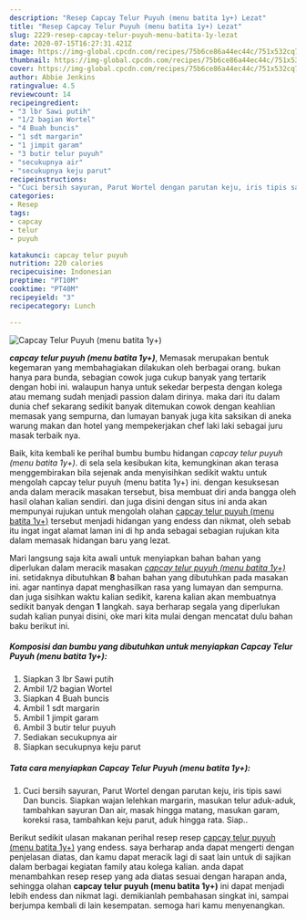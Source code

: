 ```yaml
---
description: "Resep Capcay Telur Puyuh (menu batita 1y+) Lezat"
title: "Resep Capcay Telur Puyuh (menu batita 1y+) Lezat"
slug: 2229-resep-capcay-telur-puyuh-menu-batita-1y-lezat
date: 2020-07-15T16:27:31.421Z
image: https://img-global.cpcdn.com/recipes/75b6ce86a44ec44c/751x532cq70/capcay-telur-puyuh-menu-batita-1y-foto-resep-utama.jpg
thumbnail: https://img-global.cpcdn.com/recipes/75b6ce86a44ec44c/751x532cq70/capcay-telur-puyuh-menu-batita-1y-foto-resep-utama.jpg
cover: https://img-global.cpcdn.com/recipes/75b6ce86a44ec44c/751x532cq70/capcay-telur-puyuh-menu-batita-1y-foto-resep-utama.jpg
author: Abbie Jenkins
ratingvalue: 4.5
reviewcount: 14
recipeingredient:
- "3 lbr Sawi putih"
- "1/2 bagian Wortel"
- "4 Buah buncis"
- "1 sdt margarin"
- "1 jimpit garam"
- "3 butir telur puyuh"
- "secukupnya air"
- "secukupnya keju parut"
recipeinstructions:
- "Cuci bersih sayuran, Parut Wortel dengan parutan keju, iris tipis sawi Dan buncis. Siapkan wajan lelehkan margarin, masukan telur aduk-aduk, tambahkan sayuran Dan air, masak hingga matang, masukan garam, koreksi rasa, tambahkan keju parut, aduk hingga rata. Siap.."
categories:
- Resep
tags:
- capcay
- telur
- puyuh

katakunci: capcay telur puyuh 
nutrition: 220 calories
recipecuisine: Indonesian
preptime: "PT10M"
cooktime: "PT40M"
recipeyield: "3"
recipecategory: Lunch

---
```



![Capcay Telur Puyuh (menu batita 1y+)](https://img-global.cpcdn.com/recipes/75b6ce86a44ec44c/751x532cq70/capcay-telur-puyuh-menu-batita-1y-foto-resep-utama.jpg)

<b><i>capcay telur puyuh (menu batita 1y+)</i></b>, Memasak merupakan bentuk kegemaran yang membahagiakan dilakukan oleh berbagai orang. bukan hanya para bunda, sebagian cowok juga cukup banyak yang tertarik dengan hobi ini. walaupun hanya untuk sekedar berpesta dengan kolega atau memang sudah menjadi passion dalam dirinya. maka dari itu dalam dunia chef sekarang sedikit banyak ditemukan cowok dengan keahlian memasak yang sempurna, dan lumayan banyak juga kita saksikan di aneka warung makan dan hotel yang mempekerjakan chef laki laki sebagai juru masak terbaik nya.



Baik, kita kembali ke perihal bumbu bumbu hidangan <i>capcay telur puyuh (menu batita 1y+)</i>. di sela sela kesibukan kita, kemungkinan akan terasa menggembirakan bila sejenak anda menyisihkan sedikit waktu untuk mengolah capcay telur puyuh (menu batita 1y+) ini. dengan kesuksesan anda dalam meracik masakan tersebut, bisa membuat diri anda bangga oleh hasil olahan kalian sendiri. dan juga disini dengan situs ini anda akan mempunyai rujukan untuk mengolah olahan <u>capcay telur puyuh (menu batita 1y+)</u> tersebut menjadi hidangan yang endess dan nikmat, oleh sebab itu ingat ingat alamat laman ini di hp anda sebagai sebagian rujukan kita dalam memasak hidangan baru yang lezat.


Mari langsung saja kita awali untuk menyiapkan bahan bahan yang diperlukan dalam meracik masakan <u><i>capcay telur puyuh (menu batita 1y+)</i></u> ini. setidaknya dibutuhkan <b>8</b> bahan bahan yang dibutuhkan pada masakan ini. agar nantinya dapat menghasilkan rasa yang lumayan dan sempurna. dan juga sisihkan waktu kalian sedikit, karena kalian akan membuatnya sedikit banyak dengan <b>1</b> langkah. saya berharap segala yang diperlukan sudah kalian punyai disini, oke mari kita mulai dengan mencatat dulu bahan baku berikut ini.

<!--inarticleads1-->

##### Komposisi dan bumbu yang dibutuhkan untuk menyiapkan Capcay Telur Puyuh (menu batita 1y+):

1. Siapkan 3 lbr Sawi putih
1. Ambil 1/2 bagian Wortel
1. Siapkan 4 Buah buncis
1. Ambil 1 sdt margarin
1. Ambil 1 jimpit garam
1. Ambil 3 butir telur puyuh
1. Sediakan secukupnya air
1. Siapkan secukupnya keju parut




<!--inarticleads2-->

##### Tata cara menyiapkan Capcay Telur Puyuh (menu batita 1y+):

1. Cuci bersih sayuran, Parut Wortel dengan parutan keju, iris tipis sawi Dan buncis. Siapkan wajan lelehkan margarin, masukan telur aduk-aduk, tambahkan sayuran Dan air, masak hingga matang, masukan garam, koreksi rasa, tambahkan keju parut, aduk hingga rata. Siap..




Berikut sedikit ulasan makanan perihal resep resep <u>capcay telur puyuh (menu batita 1y+)</u> yang endess. saya berharap anda dapat mengerti dengan penjelasan diatas, dan kamu dapat meracik lagi di saat lain untuk di sajikan dalam berbagai kegiatan family atau kolega kalian. anda dapat menambahkan resep resep yang ada diatas sesuai dengan harapan anda, sehingga olahan <b>capcay telur puyuh (menu batita 1y+)</b> ini dapat menjadi lebih endess dan nikmat lagi. demikianlah pembahasan singkat ini, sampai berjumpa kembali di lain kesempatan. semoga hari kamu menyenangkan.
